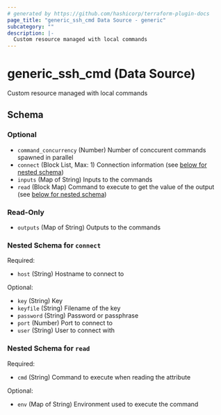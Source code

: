 ```yaml
---
# generated by https://github.com/hashicorp/terraform-plugin-docs
page_title: "generic_ssh_cmd Data Source - generic"
subcategory: ""
description: |-
  Custom resource managed with local commands
---
```


# generic_ssh_cmd (Data Source)

Custom resource managed with local commands



<!-- schema generated by tfplugindocs -->
## Schema

### Optional

- `command_concurrency` (Number) Number of conccurent commands spawned in parallel
- `connect` (Block List, Max: 1) Connection information (see [below for nested schema](#nestedblock--connect))
- `inputs` (Map of String) Inputs to the commands
- `read` (Block Map) Command to execute to get the value of the output (see [below for nested schema](#nestedblock--read))

### Read-Only

- `outputs` (Map of String) Outputs to the commands

<a id="nestedblock--connect"></a>
### Nested Schema for `connect`

Required:

- `host` (String) Hostname to connect to

Optional:

- `key` (String) Key
- `keyfile` (String) Filename of the key
- `password` (String) Password or passphrase
- `port` (Number) Port to connect to
- `user` (String) User to connect with


<a id="nestedblock--read"></a>
### Nested Schema for `read`

Required:

- `cmd` (String) Command to execute when reading the attribute

Optional:

- `env` (Map of String) Environment used to execute the command
